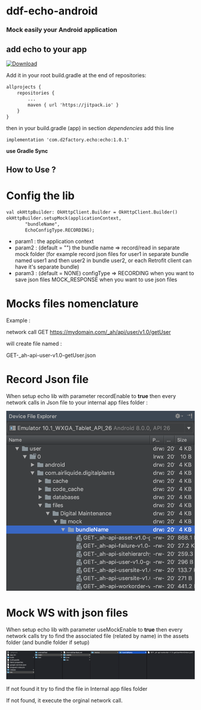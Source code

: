 # ddf-echo-android

### Mock easily your Android application

## add echo to your app

[ ![Download](https://api.bintray.com/packages/d2factory/Echo/com.d2factory.echo/images/download.svg?version=1.0.1) ](https://bintray.com/d2factory/Echo/com.d2factory.echo/1.0.1/link)

Add it in your root build.gradle at the end of repositories:
```
allprojects {
	repositories {
		...
		maven { url 'https://jitpack.io' }
	}
}
```

then in your build.gradle (app) in section *dependencies* add this line 
```
implementation 'com.d2factory.echo:echo:1.0.1'
```

**use Gradle Sync**


## How to Use ?

Config the lib
==============
```
val okHttpBuilder: OkHttpClient.Builder = OkHttpClient.Builder()
okHttpBuilder.setupMock(applicationContext,
       "bundleName",
       EchoConfigType.RECORDING);
```

- param1 : the application context
- param2 : (default = "") the bundle name => record/read in separate mock folder (for example record json files for user1 in separate bundle named user1 and then user2 in bundle user2, or each Retrofit client can have it's separate bundle)
- param3 : (default = NONE) configType => RECORDING when you want to save json files
                                          MOCK_RESPONSE when you want to use json files

Mocks files nomenclature
========================

Example :

network call GET https://mydomain.com/_ah/api/user/v1.0/getUser

will create file named :

GET-_ah-api-user-v1.0-getUser.json

Record Json file
==================

When setup echo lib with parameter recordEnable to **true** then every network calls in Json file to your internal app files folder :

![internal_app_files_folder](.repo/internal_app_files_folder.png)


Mock WS with json files
=======================

When setup echo lib with parameter useMockEnable to **true** then every network calls try to find the associated file (related by name) in the assets folder (and bundle folder if setup)

![assets_folder](.repo/assets_folder.png)

If not found it try to find the file in Internal app files folder

If not found, it execute the orginal network call.